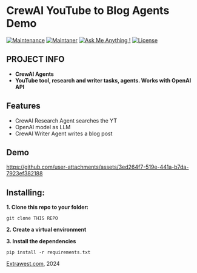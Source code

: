 #  CrewAI YouTube to Blog Agents Demo
[![Maintenance](https://img.shields.io/badge/Maintained%3F-yes-green.svg)]()
[![Maintaner](https://img.shields.io/static/v1?label=Andriy%20Gulak&message=Maintainer&color=red)](mailto:andriy.gulak@extrawest.com)
[![Ask Me Anything !](https://img.shields.io/badge/Ask%20me-anything-1abc9c.svg)](https://github.com/extrawest/youtube_and_website_ai_summarizer/issues)
[![License](https://img.shields.io/badge/License-Apache_2.0-blue.svg)](https://opensource.org/licenses/Apache-2.0)

## PROJECT INFO
- **CrewAI Agents**
- **YouTube tool, research and writer tasks, agents. Works with OpenAI API**

## Features
- CrewAI Research Agent searches the YT
- OpenAI model as LLM
- CrewAI Writer Agent writes a blog post

## Demo
https://github.com/user-attachments/assets/3ed264f7-519e-441a-b7da-7923ef382188



## Installing:
**1. Clone this repo to your folder:**

```
git clone THIS REPO
```

**2. Create a virtual environment**

**3. Install the dependencies**

```
pip install -r requirements.txt
```

[Extrawest.com](https://www.extrawest.com), 2024


